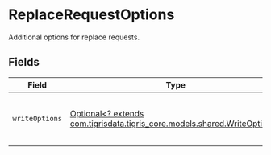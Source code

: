 # ReplaceRequestOptions

Additional options for replace requests.


## Fields

| Field                                                                                                            | Type                                                                                                             | Required                                                                                                         | Description                                                                                                      |
| ---------------------------------------------------------------------------------------------------------------- | ---------------------------------------------------------------------------------------------------------------- | ---------------------------------------------------------------------------------------------------------------- | ---------------------------------------------------------------------------------------------------------------- |
| `writeOptions`                                                                                                   | [Optional<? extends com.tigrisdata.tigris_core.models.shared.WriteOptions>](../../models/shared/WriteOptions.md) | :heavy_minus_sign:                                                                                               | Additional options to modify write requests.                                                                     |